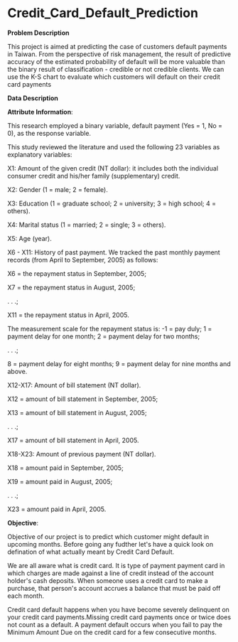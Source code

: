 # Credit_Card_Default_Prediction

**Problem Description**

This project is aimed at predicting the case of customers default payments in Taiwan. From the perspective of risk management, the result of predictive accuracy of the estimated probability of default will be more valuable than the binary result of classification - credible or not credible clients. We can use the K-S chart to evaluate which customers will default on their credit card payments

**Data Description**

**Attribute Information**:

This research employed a binary variable, default payment (Yes = 1, No = 0), as the response variable.

This study reviewed the literature and used the following 23 variables as explanatory variables:

X1: Amount of the given credit (NT dollar): it includes both the individual consumer credit and his/her family (supplementary) credit.

X2: Gender (1 = male; 2 = female).

X3: Education (1 = graduate school; 2 = university; 3 = high school; 4 = others).

X4: Marital status (1 = married; 2 = single; 3 = others).

X5: Age (year).

X6 - X11: History of past payment. We tracked the past monthly payment records (from April to September, 2005) as follows:

X6 = the repayment status in September, 2005;

X7 = the repayment status in August, 2005;

. . .;

X11 = the repayment status in April, 2005.

The measurement scale for the repayment status is: -1 = pay duly; 1 = payment delay for one month; 2 = payment delay for two months;

. . .;

8 = payment delay for eight months; 9 = payment delay for nine months and above.

X12-X17: Amount of bill statement (NT dollar).

X12 = amount of bill statement in September, 2005;

X13 = amount of bill statement in August, 2005;

. . .;

X17 = amount of bill statement in April, 2005.

X18-X23: Amount of previous payment (NT dollar).

X18 = amount paid in September, 2005;

X19 = amount paid in August, 2005;

. . .;

X23 = amount paid in April, 2005.

**Objective**:

Objective of our project is to predict which customer might default in upcoming months. Before going any fudther let's have a quick look on defination of what actually meant by Credit Card Default.

We are all aware what is credit card. It is type of payment payment card in which charges are made against a line of credit instead of the account holder's cash deposits. When someone uses a credit card to make a purchase, that person's account accrues a balance that must be paid off each month.

Credit card default happens when you have become severely delinquent on your credit card payments.Missing credit card payments once or twice does not count as a default. A payment default occurs when you fail to pay the Minimum Amount Due on the credit card for a few consecutive months.
